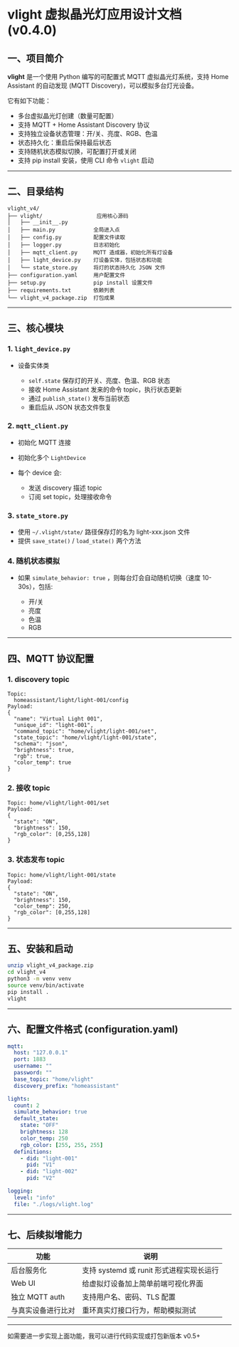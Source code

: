 # vlight 虚拟晶光灯应用设计文档 (v0.4.0)

## 一、项目简介

**vlight** 是一个使用 Python 编写的可配置式 MQTT 虚拟晶光灯系统，支持 Home Assistant 的自动发现 (MQTT Discovery)，可以模拟多台灯光设备。

它有如下功能：

* 多台虚拟晶光灯创建（数量可配置）
* 支持 MQTT + Home Assistant Discovery 协议
* 支持独立设备状态管理：开/关、亮度、RGB、色温
* 状态持久化：重启后保持最后状态
* 支持随机状态模拟切换，可配置打开或关闭
* 支持 pip install 安装，使用 CLI 命令 `vlight` 启动

---

## 二、目录结构

```
vlight_v4/
├── vlight/                 应用核心源码
│   ├── __init__.py        
│   ├── main.py            全局进入点
│   ├── config.py          配置文件读取
│   ├── logger.py          日志初始化
│   ├── mqtt_client.py     MQTT 造成器，初始化所有灯设备
│   ├── light_device.py    灯设备实体，包括状态和功能
│   └── state_store.py     将灯的状态持久化 JSON 文件
├── configuration.yaml     用户配置文件
├── setup.py               pip install 设置文件
├── requirements.txt       依赖列表
└── vlight_v4_package.zip  打包成果
```

---

## 三、核心模块

### 1. `light_device.py`

* 设备实体类

  * `self.state` 保存灯的开关、亮度、色温、RGB 状态
  * 接收 Home Assistant 发来的命令 topic，执行状态更新
  * 通过 `publish_state()` 发布当前状态
  * 重启后从 JSON 状态文件恢复

### 2. `mqtt_client.py`

* 初始化 MQTT 连接
* 初始化多个 `LightDevice`
* 每个 device 会:

  * 发送 discovery 描述 topic
  * 订阅 set topic，处理接收命令

### 3. `state_store.py`

* 使用 `~/.vlight/state/` 路径保存灯的名为 light-xxx.json 文件
* 提供 `save_state()` / `load_state()` 两个方法

### 4. 随机状态模拟

* 如果 `simulate_behavior: true` ，则每台灯会自动随机切换（速度 10-30s），包括:

  * 开/关
  * 亮度
  * 色温
  * RGB

---

## 四、MQTT 协议配置

### 1. discovery topic

```text
Topic:
  homeassistant/light/light-001/config
Payload:
{
  "name": "Virtual Light 001",
  "unique_id": "light-001",
  "command_topic": "home/vlight/light-001/set",
  "state_topic": "home/vlight/light-001/state",
  "schema": "json",
  "brightness": true,
  "rgb": true,
  "color_temp": true
}
```

### 2. 接收 topic

```text
Topic: home/vlight/light-001/set
Payload:
{
  "state": "ON",
  "brightness": 150,
  "rgb_color": [0,255,128]
}
```

### 3. 状态发布 topic

```text
Topic: home/vlight/light-001/state
Payload:
{
  "state": "ON",
  "brightness": 150,
  "color_temp": 250,
  "rgb_color": [0,255,128]
}
```

---

## 五、安装和启动

```bash
unzip vlight_v4_package.zip
cd vlight_v4
python3 -m venv venv
source venv/bin/activate
pip install .
vlight
```

---

## 六、配置文件格式 (configuration.yaml)

```yaml
mqtt:
  host: "127.0.0.1"
  port: 1883
  username: ""
  password: ""
  base_topic: "home/vlight"
  discovery_prefix: "homeassistant"

lights:
  count: 2
  simulate_behavior: true
  default_state:
    state: "OFF"
    brightness: 128
    color_temp: 250
    rgb_color: [255, 255, 255]
  definitions:
    - did: "light-001"
      pid: "V1"
    - did: "light-002"
      pid: "V2"

logging:
  level: "info"
  file: "./logs/vlight.log"
```

---

## 七、后续拟增能力

| 功能           | 说明                           |
| ------------ | ---------------------------- |
| 后台服务化        | 支持 systemd 或 runit 形式进程实现长运行 |
| Web UI       | 给虚拟灯设备加上简单前端可视化界面            |
| 独立 MQTT auth | 支持用户名、密码、TLS 配置              |
| 与真实设备进行比对    | 重环真实灯接口行为，帮助模拟测试             |

---

如需要进一步实现上面功能，我可以进行代码实现或打包新版本 v0.5+
